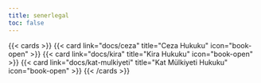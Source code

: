 ```yaml
---
title: senerlegal
toc: false
---
```


{{< cards >}}
{{< card link="docs/ceza" title="Ceza Hukuku" icon="book-open" >}}
{{< card link="docs/kira" title="Kira Hukuku" icon="book-open" >}}
{{< card link="docs/kat-mulkiyeti" title="Kat Mülkiyeti Hukuku" icon="book-open" >}}
{{< /cards >}}
